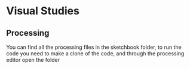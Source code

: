 # Visual Studies

## Processing

You can find all the processing files in the sketchbook folder, to run the code you need to make a clone of the code, and through the processing editor open the folder
